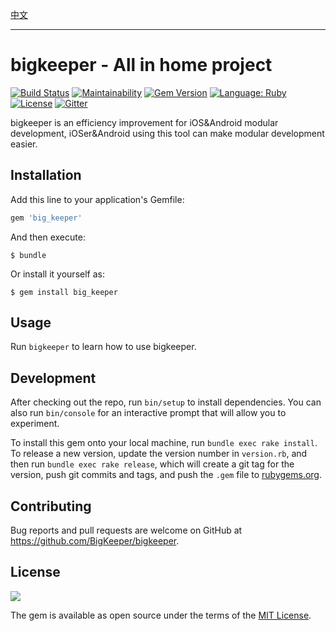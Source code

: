 [中文](docs/zh-CN/README.md)

---

# bigkeeper - All in home project

[![Build Status](https://travis-ci.org/BigKeeper/bigkeeper.svg?branch=master)](https://travis-ci.org/BigKeeper/bigkeeper)
[![Maintainability](https://api.codeclimate.com/v1/badges/c6dc4161e84fcec9a890/maintainability)](https://codeclimate.com/github/BigKeeper/big-keeper/maintainability)
[![Gem Version](https://badge.fury.io/rb/big_keeper.svg)](https://rubygems.org/gems/big_keeper)
[![Language: Ruby](https://img.shields.io/badge/language-Ruby-da212f.svg)](https://www.ruby-lang.org/)
[![License](https://img.shields.io/badge/license-MIT-000000.svg)](https://github.com/BigKeeper/big-keeper/blob/master/LICENSE)
[![Gitter](https://img.shields.io/gitter/room/BigKeeper/BigKeeper.svg)](https://gitter.im/Big-Keeper/Lobby)

bigkeeper is an efficiency improvement for iOS&Android modular development, iOSer&Android using this tool can make modular development easier.

## Installation

Add this line to your application's Gemfile:

```ruby
gem 'big_keeper'
```

And then execute:

    $ bundle

Or install it yourself as:

    $ gem install big_keeper

## Usage

Run `bigkeeper` to learn how to use bigkeeper.

## Development

After checking out the repo, run `bin/setup` to install dependencies. You can also run `bin/console` for an interactive prompt that will allow you to experiment.

To install this gem onto your local machine, run `bundle exec rake install`. To release a new version, update the version number in `version.rb`, and then run `bundle exec rake release`, which will create a git tag for the version, push git commits and tags, and push the `.gem` file to [rubygems.org](https://rubygems.org).

## Contributing

Bug reports and pull requests are welcome on GitHub at https://github.com/BigKeeper/bigkeeper.

## License

![](https://upload.wikimedia.org/wikipedia/commons/thumb/f/f8/License_icon-mit-88x31-2.svg/128px-License_icon-mit-88x31-2.svg.png)

The gem is available as open source under the terms of the [MIT License](http://opensource.org/licenses/MIT).
